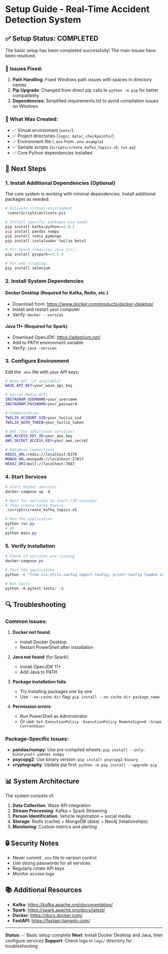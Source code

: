# Setup Guide - Real-Time Accident Detection System

## ✅ Setup Status: COMPLETED

The basic setup has been completed successfully! The main issues have been resolved:

### 🔧 Issues Fixed:

1. **Path Handling**: Fixed Windows path issues with spaces in directory names
2. **Pip Upgrade**: Changed from direct pip calls to `python -m pip` for better compatibility
3. **Dependencies**: Simplified requirements.txt to avoid compilation issues on Windows

### 📁 What Was Created:

- ✅ Virtual environment (`venv/`)
- ✅ Project directories (`logs/`, `data/`, `checkpoints/`)
- ✅ Environment file (`.env` from `.env.example`)
- ✅ Sample scripts (`scripts/create_kafka_topics.sh`, `run.py`)
- ✅ Core Python dependencies installed

## 🚀 Next Steps

### 1. Install Additional Dependencies (Optional)

The core system is working with minimal dependencies. Install additional packages as needed:

```powershell
# Activate virtual environment
.\venv\Scripts\Activate.ps1

# Install specific packages you need:
pip install kafka-python==2.0.2
pip install pandas numpy
pip install redis pymongo
pip install instaloader twilio boto3

# For Spark (requires Java 11+):
pip install pyspark==3.5.0

# For web scraping:
pip install selenium
```

### 2. Install System Dependencies

#### Docker Desktop (Required for Kafka, Redis, etc.)
- Download from: https://www.docker.com/products/docker-desktop/
- Install and restart your computer
- Verify: `docker --version`

#### Java 11+ (Required for Spark)
- Download OpenJDK: https://adoptium.net/
- Add to PATH environment variable
- Verify: `java -version`

### 3. Configure Environment

Edit the `.env` file with your API keys:

```bash
# Waze API (if available)
WAZE_API_KEY=your_waze_api_key

# Social Media APIs
INSTAGRAM_USERNAME=your_username
INSTAGRAM_PASSWORD=your_password

# Communication
TWILIO_ACCOUNT_SID=your_twilio_sid
TWILIO_AUTH_TOKEN=your_twilio_token

# AWS (for additional services)
AWS_ACCESS_KEY_ID=your_aws_key
AWS_SECRET_ACCESS_KEY=your_aws_secret

# Database connections
REDIS_URL=redis://localhost:6379
MONGO_URL=mongodb://localhost:27017
NEO4J_URI=bolt://localhost:7687
```

### 4. Start Services

```powershell
# Start Docker services
docker-compose up -d

# Wait for services to start (30 seconds)
# Then create Kafka topics
.\scripts\create_kafka_topics.sh

# Run the application
python run.py
# OR
python main.py
```

### 5. Verify Installation

```powershell
# Check if services are running
docker-compose ps

# Test the application
python -c "from src.utils.config import Config; print('Config loaded successfully!')"

# Run tests
python -m pytest tests/ -v
```

## 🔍 Troubleshooting

### Common Issues:

1. **Docker not found**:
   - Install Docker Desktop
   - Restart PowerShell after installation

2. **Java not found** (for Spark):
   - Install OpenJDK 11+
   - Add Java to PATH

3. **Package installation fails**:
   - Try installing packages one by one
   - Use `--no-cache-dir` flag: `pip install --no-cache-dir package_name`

4. **Permission errors**:
   - Run PowerShell as Administrator
   - Or use: `Set-ExecutionPolicy -ExecutionPolicy RemoteSigned -Scope CurrentUser`

### Package-Specific Issues:

- **pandas/numpy**: Use pre-compiled wheels: `pip install --only-binary=all pandas numpy`
- **psycopg2**: Use binary version: `pip install psycopg2-binary`
- **cryptography**: Update pip first: `python -m pip install --upgrade pip`

## 📊 System Architecture

The system consists of:

1. **Data Collection**: Waze API integration
2. **Stream Processing**: Kafka + Spark Streaming
3. **Person Identification**: Vehicle registration + social media
4. **Storage**: Redis (cache) + MongoDB (data) + Neo4j (relationships)
5. **Monitoring**: Custom metrics and alerting

## 🔒 Security Notes

- Never commit `.env` file to version control
- Use strong passwords for all services
- Regularly rotate API keys
- Monitor access logs

## 📚 Additional Resources

- **Kafka**: https://kafka.apache.org/documentation/
- **Spark**: https://spark.apache.org/docs/latest/
- **Docker**: https://docs.docker.com/
- **FastAPI**: https://fastapi.tiangolo.com/

---

**Status**: ✅ Basic setup complete
**Next**: Install Docker Desktop and Java, then configure services
**Support**: Check logs in `logs/` directory for troubleshooting